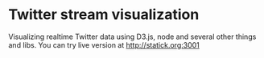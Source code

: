 # Twitter stream visualization
Visualizing realtime Twitter data using D3.js, node and several other things and libs. You can try live version at http://statick.org:3001


